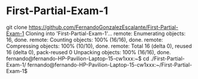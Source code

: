 # First-Partial-Exam-1

 git clone https://github.com/FernandoGonzalezEscalante/First-Partial-Exam-1
Cloning into 'First-Partial-Exam-1'...
remote: Enumerating objects: 16, done.
remote: Counting objects: 100% (16/16), done.
remote: Compressing objects: 100% (10/10), done.
remote: Total 16 (delta 0), reused 16 (delta 0), pack-reused 0
Unpacking objects: 100% (16/16), done.
fernando@fernando-HP-Pavilion-Laptop-15-cw1xxx:~$ cd ./First-Partial-Exam-1/
fernando@fernando-HP-Pavilion-Laptop-15-cw1xxx:~/First-Partial-Exam-1$ 

